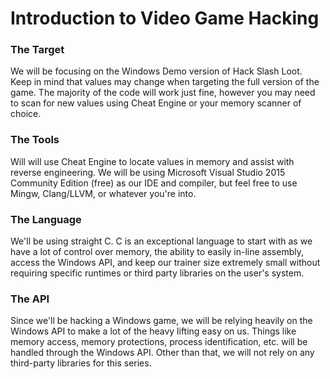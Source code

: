 # Introduction to Video Game Hacking

### The Target
We will be focusing on the Windows Demo version of Hack Slash Loot. Keep in mind that values may change when targeting the full version of the game. The majority of the code will work just fine, however you may need to scan for new values using Cheat Engine or your memory scanner of choice.

### The Tools
Will will use Cheat Engine to locate values in memory and assist with reverse engineering. We will be using Microsoft Visual Studio 2015 Community Edition (free) as our IDE and compiler, but feel free to use Mingw, Clang/LLVM, or whatever you're into.

### The Language
We'll be using straight C. C is an exceptional language to start with as we have a lot of control over memory, the ability to easily in-line assembly, access the Windows API, and keep our trainer size extremely small without requiring specific runtimes or third party libraries on the user's system.

### The API
Since we'll be hacking a Windows game, we will be relying heavily on the Windows API to make a lot of the heavy lifting easy on us. Things like memory access, memory protections, process identification, etc. will be handled through the Windows API. Other than that, we will not rely on any third-party libraries for this series.
